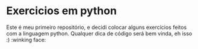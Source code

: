 # Exercicios em python
 Este é meu primeiro repositório, e decidi colocar alguns exercícios feitos com a linguagem python.
 Qualquer dica de código será bem vinda, eh isso :) :winking face:
